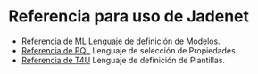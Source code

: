 # Referencia para uso de Jadenet

* [Referencia de ML](ml.md) Lenguaje de definición de Modelos.
* [Referencia de PQL](pql.md) Lenguaje de selección de Propiedades.
* [Referencia de T4U](t4u.md) Lenguaje de definición de Plantillas.
